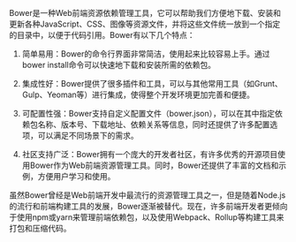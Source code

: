 Bower是一种Web前端资源依赖管理工具，它可以帮助我们方便地下载、安装和更新各种JavaScript、CSS、图像等资源文件，并将这些文件统一放到一个指定的目录中，以便于代码引用。Bower有以下几个特点：

1. 简单易用：Bower的命令行界面非常简洁，使用起来比较容易上手。通过bower install命令可以快速地下载和安装所需的依赖包。

2. 集成性好：Bower提供了很多插件和工具，可以与其他常用工具（如Grunt、Gulp、Yeoman等）进行集成，使得整个开发环境更加完善和便捷。

3. 可配置性强：Bower支持自定义配置文件（bower.json），可以在其中指定依赖包名称、版本号、下载地址、依赖关系等信息，同时还提供了许多配置选项，可以满足不同场景下的需求。

4. 社区支持广泛：Bower拥有一个庞大的开发者社区，有许多优秀的开源项目使用Bower作为Web前端资源管理工具。同时，Bower还提供了丰富的文档和示例，方便用户学习和使用。

虽然Bower曾经是Web前端开发中最流行的资源管理工具之一，但是随着Node.js的流行和前端构建工具的发展，Bower逐渐被替代。现在，许多前端开发者更倾向于使用npm或yarn来管理前端依赖包，以及使用Webpack、Rollup等构建工具来打包和压缩代码。